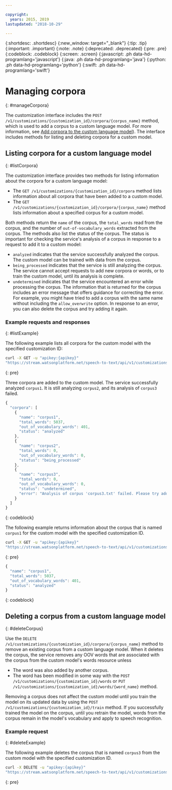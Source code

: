 ```yaml
---

copyright:
  years: 2015, 2019
lastupdated: "2018-10-29"

---
```


{:shortdesc: .shortdesc}
{:new_window: target="_blank"}
{:tip: .tip}
{:important: .important}
{:note: .note}
{:deprecated: .deprecated}
{:pre: .pre}
{:codeblock: .codeblock}
{:screen: .screen}
{:javascript: .ph data-hd-programlang='javascript'}
{:java: .ph data-hd-programlang='java'}
{:python: .ph data-hd-programlang='python'}
{:swift: .ph data-hd-programlang='swift'}

# Managing corpora
{: #manageCorpora}

The customization interface includes the `POST /v1/customizations/{customization_id}/corpora/{corpus_name}` method, which is used to add a corpus to a custom language model. For more information, see [Add corpora to the custom language model](/docs/services/speech-to-text/language-create.html#addCorpora)). The interface includes methods for listing and deleting corpora for a custom model.

## Listing corpora for a custom language model
{: #listCorpora}

The customization interface provides two methods for listing information about the corpora for a custom language model:

-   The `GET /v1/customizations/{customization_id}/corpora` method lists information about all corpora that have been added to a custom model.
-   The `GET /v1/customizations/{customization_id}/corpora/{corpus_name}` method lists information about a specified corpus for a custom model.

Both methods return the `name` of the corpus, the `total_words` read from the corpus, and the number of `out-of-vocabulary_words` extracted from the corpus. The methods also list the status of the corpus. The status is important for checking the service's analysis of a corpus in response to a request to add it to a custom model:

-   `analyzed` indicates that the service successfully analyzed the corpus. The custom model can be trained with data from the corpus.
-   `being_processed` indicates that the service is still analyzing the corpus. The service cannot accept requests to add new corpora or words, or to train the custom model, until its analysis is complete.
-   `undetermined` indicates that the service encountered an error while processing the corpus. The information that is returned for the corpus includes an error message that offers guidance for correcting the error. For example, you might have tried to add a corpus with the same name without including the `allow_overwrite` option. In response to an error, you can also delete the corpus and try adding it again.

### Example requests and responses
{: #listExample}

The following example lists all corpora for the custom model with the specified customization ID:

```bash
curl -X GET -u "apikey:{apikey}"
"https://stream.watsonplatform.net/speech-to-text/api/v1/customizations/{customization_id}/corpora"
```
{: pre}

Three corpora are added to the custom model. The service successfully analyzed `corpus1`. It is still analyzing `corpus2`, and its analysis of `corpus3` failed.

```javascript
{
  "corpora": [
    {
      "name": "corpus1",
      "total_words": 5037,
      "out_of_vocabulary_words": 401,
      "status": "analyzed"
    },
    {
      "name": "corpus2",
      "total_words": 0,
      "out_of_vocabulary_words": 0,
      "status": "being_processed"
    },
    {
      "name": "corpus3",
      "total_words": 0,
      "out_of_vocabulary_words": 0,
      "status": "undetermined",
      "error": "Analysis of corpus 'corpus3.txt' failed. Please try adding the corpus again by setting the 'allow_overwrite' flag to 'true'."
    }
  ]
}
```
{: codeblock}

The following example returns information about the corpus that is named `corpus1` for the custom model with the specified customization ID.

```bash
curl -X GET -u "apikey:{apikey}"
"https://stream.watsonplatform.net/speech-to-text/api/v1/customizations/{customization_id}/corpora/corpus1"
```
{: pre}

```javascript
{
  "name": "corpus1",
  "total_words": 5037,
  "out_of_vocabulary_words": 401,
  "status": "analyzed"
}
```
{: codeblock}

## Deleting a corpus from a custom language model
{: #deleteCorpus}

Use the `DELETE /v1/customizations/{customization_id}/corpora/{corpus_name}` method to remove an existing corpus from a custom language model. When it deletes the corpus, the service removes any OOV words that are associated with the corpus from the custom model's words resource unless

-   The word was also added by another corpus.
-   The word has been modified in some way with the `POST /v1/customizations/{customization_id}/words` or `PUT /v1/customizations/{customization_id}/words/{word_name}` method.

Removing a corpus does not affect the custom model until you train the model on its updated data by using the `POST /v1/customizations/{customization_id}/train` method. If you successfully trained the model on the corpus, until you retrain the model, words from the corpus remain in the model's vocabulary and apply to speech recognition.

### Example request
{: #deleteExample}

The following example deletes the corpus that is named `corpus3` from the custom model with the specified customization ID.

```bash
curl -X DELETE -u "apikey:{apikey}"
"https://stream.watsonplatform.net/speech-to-text/api/v1/customizations/{customization_id}/corpora/corpus3"
```
{: pre}
